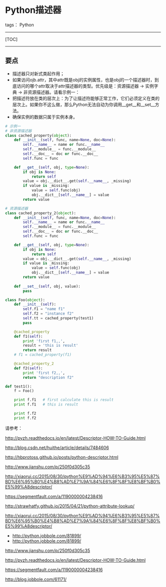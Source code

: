 # Python描述器

tags： Python

---

[TOC]

---

## 要点

* 描述器只对新式类起作用；
* 如果访问ojb.attr，其中attr既是obj的实例属性，也是obj的一个描述器时，到底访问的哪个attr取决于attr描述器的类型。优先级是：资源描述器 -> 实例字典 -> 非资源描述器。请看示例一：
* 把描述符放在类的层次上：为了让描述符能够正常工作，它们必须定义在类的层次上。如果你不这么做，那么Python无法自动为你调用__get__和__set__方法。
* 确保实例的数据只属于实例本身。

```python
# 示例一
# 非资源描述器
class cached_property(object):
    def __init__(self, func, name=None, doc=None):
        self.__name__ = name or func.__name__
        self.__module__ = func.__module__
        self.__doc__ = doc or func.__doc__
        self.func = func

    def __get__(self, obj, type=None):
        if obj is None:
            return self
        value = obj.__dict__.get(self.__name__, _missing)
        if value is _missing:
            value = self.func(obj)
            obj.__dict__[self.__name__] = value
        return value

# 资源描述器
class cached_property_2(object):
	def __init__(self, func, name=None, doc=None):
		self.__name__ = name or func.__name__
		self.__module__ = func.__module__
		self.__doc__ = doc or func.__doc__
		self.func = func

	def __get__(self, obj, type=None):
		if obj is None:
			return self
		value = obj.__dict__.get(self.__name__, _missing)
		if value is _missing:
			value = self.func(obj)
			obj.__dict__[self.__name__] = value
		return value
		
	def __set__(self, obj, value):
		pass

class Foo(object):
	def __init__(self):
		self.f1 = "name f1"
		self.f2 = "instance f2"
		self.tt = cached_property(test1)
		pass

	@cached_property
	def f1(self):
		print 'first f1,,', 
		result = 'this is result'
		return result
	# f1 = cached_property(f1)

	@cached_property_2
	def f2(self):
		print 'first f2,,', 
		return "description f2"

def test1():
	f = Foo()

	print f.f1   # first calculate this is result
	print f.f1   # this is result

	print f.f2
	print f.f2
```

  

请参考：

http://pyzh.readthedocs.io/en/latest/Descriptor-HOW-TO-Guide.html


http://blog.csdn.net/huithe/article/details/7484606


http://hbprotoss.github.io/posts/python-descriptor.html


http://www.jianshu.com/p/250f0d305c35


http://xiaorui.cc/2015/08/30/python%E9%AD%94%E6%B3%95%E5%87%BD%E6%95%B0%E4%B8%AD%E7%9A%84%E6%8F%8F%E8%BF%B0%E5%99%A8descriptor/


https://segmentfault.com/a/1190000004238416


http://strawhatfy.github.io/2015/04/21/python-attribute-lookup/

http://xiaorui.cc/2015/08/30/python%E9%AD%94%E6%B3%95%E5%87%BD%E6%95%B0%E4%B8%AD%E7%9A%84%E6%8F%8F%E8%BF%B0%E5%99%A8descriptor/


* http://python.jobbole.com/81899/
* http://python.jobbole.com/81899/


http://www.jianshu.com/p/250f0d305c35

http://pyzh.readthedocs.io/en/latest/Descriptor-HOW-TO-Guide.html

https://segmentfault.com/a/1190000004238416

http://blog.jobbole.com/61171/
